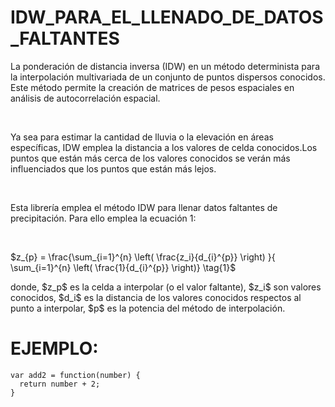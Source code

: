 # IDW_PARA_EL_LLENADO_DE_DATOS_FALTANTES

<p>La ponderación de distancia inversa (IDW) en un método determinista para la interpolación multivariada de un conjunto de puntos dispersos conocidos. Este método permite la creación de matrices de pesos espaciales en análisis de autocorrelación espacial.</p><br>

<p>Ya sea para estimar la cantidad de lluvia o la elevación en áreas específicas, IDW emplea  la distancia a los valores de celda conocidos.Los puntos que están más cerca de los valores conocidos se verán más influenciados que los puntos que están más lejos.</p><br>

<p>Esta librería emplea el método IDW para llenar datos faltantes de precipitación. Para ello emplea la ecuación 1:</p><br>

$z_{p} = \frac{\sum_{i=1}^{n}   \left( \frac{z_i}{d_{i}^{p}} \right) }{ \sum_{i=1}^{n}   \left( \frac{1}{d_{i}^{p}} \right)} \tag{1}$<br>

<p>donde, $z_p$ es la celda a interpolar (o el valor faltante), $z_i$ son valores conocidos, $d_i$ es la distancia de los valores conocidos respectos al punto a interpolar, $p$ es la potencia del método de interpolación. </p>

# EJEMPLO:

```
var add2 = function(number) {
  return number + 2;
}
```